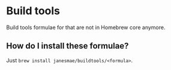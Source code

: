 # Build tools
Build tools formulae for that are not in Homebrew core anymore.

## How do I install these formulae?
Just `brew install janesmae/buildtools/<formula>`.

